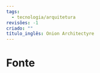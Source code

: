 ```yaml
---
tags:
  - tecnologia/arquitetura
revisões: -1
criado: ""
título_inglês: Onion Architectyre
---
```


# Fonte

